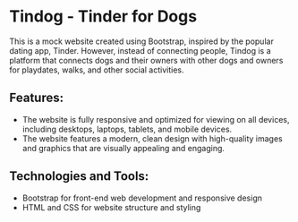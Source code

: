 # Tindog - Tinder for Dogs

This is a mock website created using Bootstrap, inspired by the popular dating app, Tinder. However, instead of connecting people, Tindog is a platform that connects dogs and their owners with other dogs and owners for playdates, walks, and other social activities.

## Features:
- The website is fully responsive and optimized for viewing on all devices, including desktops, laptops, tablets, and mobile devices.
- The website features a modern, clean design with high-quality images and graphics that are visually appealing and engaging.

## Technologies and Tools:
- Bootstrap for front-end web development and responsive design
- HTML and CSS for website structure and styling
